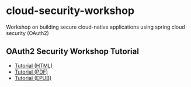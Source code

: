 # cloud-security-workshop
Workshop on building secure cloud-native applications using spring cloud security (OAuth2)

## OAuth2 Security Workshop Tutorial

* [Tutorial (HTML)](https://andifalk.github.io/cloud-security-workshop/docs/html5/oauth2-tutorial.html)
* [Tutorial (PDF)](https://andifalk.github.io/cloud-security-workshop/docs/pdf/oauth2-tutorial.pdf)
* [Tutorial (EPUB)](https://andifalk.github.io/cloud-security-workshop/docs/epub3/oauth2-tutorial.epub)
